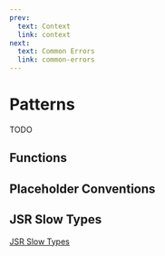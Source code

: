 ```yaml
---
prev:
  text: Context
  link: context
next:
  text: Common Errors
  link: common-errors
---
```


# Patterns

TODO

## Functions

## Placeholder Conventions

## JSR Slow Types

[JSR Slow Types](https://jsr.io/docs/about-slow-types)
